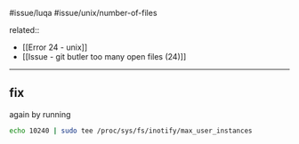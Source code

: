 #issue/luqa #issue/unix/number-of-files

related:: 
- [[Error 24 - unix]]
- [[Issue - git butler too many open files (24)]]

___

## fix

again by running 
```sh
echo 10240 | sudo tee /proc/sys/fs/inotify/max_user_instances
```
